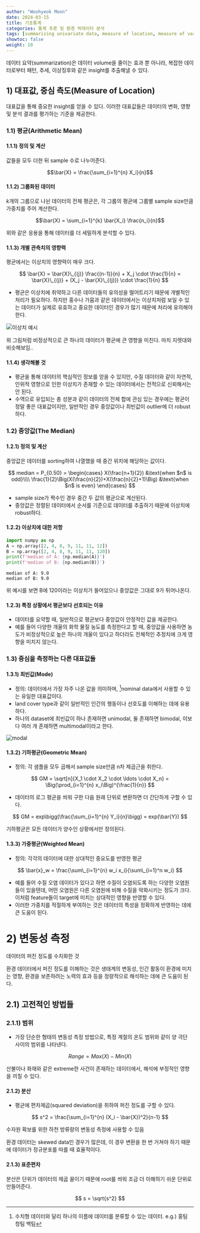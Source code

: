 ```yaml
---
author: "Woohyeok Moon"
date: 2024-03-15
title: 기초통계
categories: 통계 추론 및 환경 빅데이터 분석
tags: [summarizing univariate data, measure of location, measure of variability, measures of distribution symmetry, outliers, transformations]
showtoc: false
weight: 10
---
```


데이터 요약(summarization)은 데이터 volume을 줄이는 효과 뿐 아니라, 복잡한 데이터로부터 패턴, 추세, 이상징후와 같은 insight를 추출해낼 수 있다.

## 1) 대표값, 중심 측도(Measure of Location)

대표값을 통해 중요한 insight를 얻을 수 있다. 이러한 대표값들은 데이터의 변화, 영향 및 분석 결과를 평가하는 기준을 제공한다.

### 1.1) 평균(Arithmetic Mean)

#### 1.1.1) 정의 및 계산

값들을 모두 더한 뒤 sample 수로 나누어준다.

$$\bar{X} = \frac{\sum_{i=1}^{n} X_i}{n}$$

#### 1.1.2) 그룹화된 데이터

$k$개의 그룹으로 나뉜 데이터의 전체 평균은, 각 그룹의 평균에 그룹별 sample size만큼 가중치를 주어 계산한다.

$$\bar{X} = \sum_{i=1}^{k} \bar{X_i} \frac{n_i}{n}$$

위와 같은 응용을 통해 데이터를 더 세밀하게 분석할 수 있다.

#### 1.1.3) 개별 관측치의 영향력

평균에서는 이상치의 영향력이 매우 크다.

$$
\bar{X} = \bar{X}\_{(j)} \frac{(n-1)}{n} + X_j \cdot \frac{1}{n} = \bar{X}\_{(j)} + (X_j - \bar{X}\_{(j)}) \cdot \frac{1}{n}
$$

- 평균은 이상치에 취약하고 다른 데이터들의 유의성을 떨어트리기 때문에 개별적인 처리가 필요하다. 하지만 홍수나 가뭄과 같은 데이터에서는 이상치처럼 보일 수 있는 데이터가 실제로 유효하고 중요한 데이터인 경우가 많기 때문에 처리에 유의해야 한다.

![이상치 예시](https://github.com/WooHyeok-Moon/Axiomize/assets/76620002/c821921d-c59d-4b44-bc2f-2590d2bf4b7b)

위 그림처럼 비정상적으로 큰 하나의 데이터가 평균에 큰 영향을 미친다. 마치 지렛대와 비슷해보임..

#### 1.1.4) 생각해볼 것

- 평균을 통해 데이터의 핵심적인 정보를 얻을 수 있지만, 수질 데이터와 같이 자연적, 인위적 영향으로 인한 이상치가 존재할 수 있는 데이터에서는 전적으로 신뢰해서는 안 된다.
- 수역으로 유입되는 총 성분과 같이 데이터의 전체 합에 관심 있는 경우에는 평균이 정말 좋은 대표값이지만, 일반적인 경우 중앙값이나 최빈값이 outlier에 더 robust하다.

### 1.2) 중앙값(The Median)

#### 1.2.1) 정의 및 계산

중앙값은 데이터를 sorting하여 나열했을 때 중간 위치에 해당하는 값이다.

$$
median = P_{0.50} =
\begin{cases}
X(\frac{n+1}{2}) &\text{when $n$ is odd}\\\\
\frac{1}{2}\Big(X(\frac{n}{2})+X(\frac{n}{2}+1)\Big) &\text{when $n$ is even}
\end{cases}
$$

- sample size가 짝수인 경우 중간 두 값의 평균으로 계산된다.
- 중앙값은 정렬된 데이터에서 순서를 기준으로 데이터를 추출하기 때문에 이상치에 robust하다.

#### 1.2.2) 이상치에 대한 저항


```python
import numpy as np
A = np.array([2, 4, 8, 9, 11, 11, 12])
B = np.array([2, 4, 8, 9, 11, 11, 120])
print(f'median of A: {np.median(A)}')
print(f'median of B: {np.median(B)}')
```

    median of A: 9.0
    median of B: 9.0
    

위 예시를 보면 B에 120이라는 이상치가 들어있으나 중앙값은 그대로 9가 튀어나온다.

#### 1.2.3) 특정 상황에서 평균보다 선호되는 이유

- 데이터를 요약할 때, 일반적으로 평균보다 중앙값이 안정적인 값을 제공한다.
- 예를 들어 다양한 개울의 화학 물질 농도를 측정한다고 할 때, 중앙값을 사용하면 농도가 비정상적으로 높은 하나의 개울이 있다고 하더라도 전체적인 추정치에 크게 영향을 미치지 않는다.

### 1.3) 중심을 측정하는 다른 대표값들

#### 1.3.1) 최빈값(Mode)

- 정의: 데이터에서 가장 자주 나온 값을 의미하며, [^1]nominal data에서 사용할 수 있는 유일한 대표값이다.
- land cover type과 같이 일반적인 인간의 행동이나 선호도를 이해하는 데에 유용하다.
- 하나의 dataset에 최빈값이 하나 존재하면 unimodal, 둘 존재하면 bimodal, 이보다 여러 개 존재하면 multimodal이라고 한다.

![modal](https://github.com/WooHyeok-Moon/Axiomize/assets/76620002/e2d5245b-fa84-456e-9344-bbfff479548c)

#### 1.3.2) 기하평균(Geometric Mean)

- 정의: 각 샘플을 모두 곱해서 sample size만큼 n차 제곱근을 취한다.

$$
GM = \sqrt[n]{X_1 \cdot X_2 \cdot \ldots \cdot X_n} = \Big(\prod_{i=1}^{n} x_i\Big)^{\frac{1}{n}}
$$

- 데이터의 로그 평균을 씌워 구한 다음 원래 단위로 변환하면 더 간단하게 구할 수 있다.

$$
GM = exp\bigg(\frac{\sum_{i=1}^{n} Y_i}{n}\bigg) = exp(\bar{Y})
$$

기하평균은 모든 데이터가 양수인 상황에서만 정의된다.

#### 1.3.3) 가중평균(Weighted Mean)

- 정의: 각각의 데이터에 대한 상대적인 중요도를 반영한 평균

$$
\bar{x}_w = \frac{\sum\_{i=1}^{n} w_i x_i}{\sum\_{i=1}^n w_i}
$$

- 예를 들어 수질 오염 데이터가 있다고 하면 수질이 오염되도록 하는 다양한 오염원들이 있을텐데, 어떤 오염원은 다른 오염원에 비해 수질을 악화시키는 정도가 크다. 이처럼 feature들이 target에 미치는 상대적인 영향을 반영할 수 있다.
- 이러한 가중치를 적절하게 부여하는 것은 데이터의 특성을 정확하게 반영하는 데에 큰 도움이 된다.

# 2) 변동성 측정

데이터의 퍼진 정도를 수치화한 것

환경 데이터에서 퍼진 정도를 이해하는 것은 생태계의 변동성, 인간 활동이 환경에 미치는 영향, 환경을 보존하려는 노력의 효과 등을 정량적으로 해석하는 데에 큰 도움이 된다. 

## 2.1) 고전적인 방법들

### 2.1.1) 범위

- 가장 단순한 형태의 변동성 측정 방법으로, 특정 계절의 온도 범위와 같이 양 극단 사이의 범위를 나타낸다.

$$
Range = Max(X) - Min(X)
$$

산불이나 화재와 같은 extreme한 사건이 존재하는 데이터에서, 해석에 부정적인 영향을 끼칠 수 있다.

#### 2.1.2) 분산

- 평균에 편차제곱(squared deviation)을 취하여 퍼진 정도를 구할 수 있다.

$$
s^2 = \frac{\sum_{i=1}^{n} (X_i - \bar{X})^2}{n-1}
$$

수자원 확보를 위한 하천 방류량의 변동성 측정에 사용할 수 있음

환경 데이터는 skewed data인 경우가 많은데, 이 경우 변환을 한 번 거쳐야 하기 때문에 데이터가 정규분포를 따를 때 효율적이다.

#### 2.1.3) 표준편차

분산은 단위가 데이터의 제곱 꼴이기 때문에 root를 씌워 조금 더 이해하기 쉬운 단위로 만들어준다.

$$
s = \sqrt{s^2}
$$

[^1]: 수치형 데이터와 달리 하나의 이름에 데이터를 분류할 수 있는 데이터. e.g.) 홍팀 청팀 백팀
